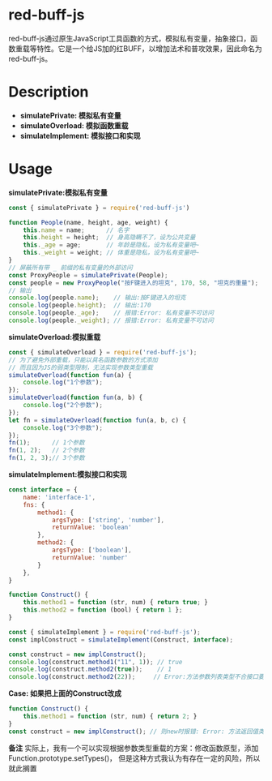 # red-buff-js
red-buff-js通过原生JavaScript工具函数的方式，模拟私有变量，抽象接口，函数重载等特性。它是一个给JS加的红BUFF，以增加法术和普攻效果，因此命名为red-buff-js。

# Description
+ **simulatePrivate: 模拟私有变量**
+ **simulateOverload: 模拟函数重载**
+ **simulateImplement: 模拟接口和实现**
# Usage
**simulatePrivate:模拟私有变量**
```js
const { simulatePrivate } = require('red-buff-js')

function People(name, height, age, weight) {
    this.name = name;      // 名字
    this.height = height;  // 身高隐瞒不了，设为公共变量
    this._age = age;       // 年龄是隐私，设为私有变量吧~
    this._weight = weight; // 体重是隐私，设为私有变量吧~
}
// 屏蔽所有带 _ 前缀的私有变量的外部访问
const ProxyPeople = simulatePrivate(People);
const people = new ProxyPeople("按F键进入的坦克", 170, 58, "坦克的重量");
// 输出
console.log(people.name);    // 输出:按F键进入的坦克
console.log(people.height);  // 输出:170
console.log(people._age);    // 报错:Error: 私有变量不可访问
console.log(people._weight); // 报错:Error: 私有变量不可访问
```

**simulateOverload:模拟重载**
```js
const { simulateOverload } = require('red-buff-js');
// 为了避免外部重载，只能以具名函数参数的方式添加
// 而且因为JS的弱类型限制，无法实现参数类型重载
simulateOverload(function fun(a) {
    console.log("1个参数");
});
simulateOverload(function fun(a, b) {
    console.log("2个参数");
});
let fn = simulateOverload(function fun(a, b, c) {
    console.log("3个参数");
});
fn(1);      // 1个参数
fn(1, 2);   // 2个参数
fn(1, 2, 3);// 3个参数
```
**simulateImplement:模拟接口和实现**
```js
const interface = {
    name: 'interface-1',
    fns: {
        method1: {
            argsType: ['string', 'number'],
            returnValue: 'boolean'
        },
        method2: {
            argsType: ['boolean'],
            returnValue: 'number'
        }
    },
}

function Construct() {
    this.method1 = function (str, num) { return true; }
    this.method2 = function (bool) { return 1 };
}

const { simulateImplement } = require('red-buff-js');
const implConstruct = simulateImplement(Construct, interface);

const construct = new implConstruct();
console.log(construct.method1("11", 1)); // true
console.log(construct.method2(true));    // 1
console.log(construct.method2(22));     // Error:方法参数列表类型不合接口要求
```
**Case: 如果把上面的Construct改成**
```js
function Construct() {
    this.method1 = function (str, num) { return 2; }
}
const construct = new implConstruct(); // 则new时报错: Error: 方法返回值类型不合接口要求
```
**备注**
实际上，我有一个可以实现根据参数类型重载的方案：修改函数原型，添加Function.prototype.setTypes(<Type Array>)，
 但是这种方式我认为有存在一定的风险，所以就此搁置
